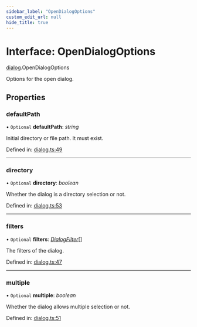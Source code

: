 ```yaml
---
sidebar_label: "OpenDialogOptions"
custom_edit_url: null
hide_title: true
---
```


# Interface: OpenDialogOptions

[dialog](../modules/dialog.md).OpenDialogOptions

Options for the open dialog.

## Properties

### defaultPath

• `Optional` **defaultPath**: *string*

Initial directory or file path. It must exist.

Defined in: [dialog.ts:49](https://github.com/tauri-apps/tauri/blob/3afef190/tooling/api/src/dialog.ts#L49)

___

### directory

• `Optional` **directory**: *boolean*

Whether the dialog is a directory selection or not.

Defined in: [dialog.ts:53](https://github.com/tauri-apps/tauri/blob/3afef190/tooling/api/src/dialog.ts#L53)

___

### filters

• `Optional` **filters**: [*DialogFilter*](dialog.dialogfilter.md)[]

The filters of the dialog.

Defined in: [dialog.ts:47](https://github.com/tauri-apps/tauri/blob/3afef190/tooling/api/src/dialog.ts#L47)

___

### multiple

• `Optional` **multiple**: *boolean*

Whether the dialog allows multiple selection or not.

Defined in: [dialog.ts:51](https://github.com/tauri-apps/tauri/blob/3afef190/tooling/api/src/dialog.ts#L51)
